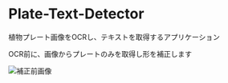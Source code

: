 # Plate-Text-Detector
植物プレート画像をOCRし、テキストを取得するアプリケーション

OCR前に、画像からプレートのみを取得し形を補正します

![補正前画像](https://github.com/ChihiroHozono/Platet-Text-Detector/blob/master/image/20200412_1.jpg)
